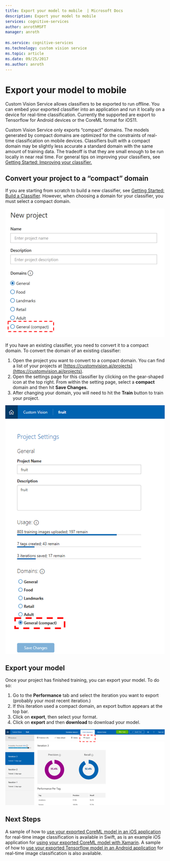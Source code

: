 ```yaml
---
title: Export your model to mobile  | Microsoft Docs
description: Export your model to mobile 
services: cognitive-services
author: anrothMSFT
manager: anroth

ms.service: cognitive-services
ms.technology: custom vision service
ms.topic: article
ms.date: 09/25/2017
ms.author: anroth
---
```

 
 

# Export your model to mobile 

Custom Vision Service allows classifiers to be exported to run offline. You can embed your exported classifier into an application and run it locally on a device for real-time classification. Currently the supported are export to Tensorflow for Android devices or the CoreML format for iOS11.

Custom Vision Service only exports “compact” domains. The models generated by compact domains are optimized for the constraints of real-time classification on mobile devices. Classifiers built with a compact domain may be slightly less accurate a standard domain with the same amount of training data. The tradeoff is that they are small enough to be run locally in near real time. For general tips on improving your classifiers, see [Getting Started: Improving your classifier.](https://docs.microsoft.com/azure/cognitive-services/custom-vision-service/getting-started-improving-your-classifier)

## Convert your project to a “compact” domain
If you are starting from scratch to build a new classifier, see [Getting Started: Build a Classifier](https://docs.microsoft.com/azure/cognitive-services/custom-vision-service/getting-started-build-a-classifier). However, when choosing a domain for your classifier, you must select a compact domain. 

 ![Select a compact domain.](./media/export-your-model/new-project-domain.png)
 
 If you have an existing classifier, you need to convert it to a compact domain. To convert the domain of an existing classifier:
1. Open the project you want to convert to a compact domain. You can find a list of your projects at [https://customvision.ai/projects](https://customvision.ai/projects). 
2. Open the settings page for this classifier by clicking on the gear-shaped icon at the top right. From within the setting page, select a **compact** domain and then hit **Save Changes.**
3. After changing your domain, you will need to hit the **Train** button to train your project.

 ![Change settings to a compact domain.](./media/export-your-model/change-project-domain.PNG)

## Export your model
Once your project has finished training, you can export your model. To do so:
1. Go to the **Performance** tab and select the iteration you want to export (probably your most recent iteration.)
3. If this iteration used a compact domain, an export button appears at the top bar. 
4. Click on **export**, then select your format.
5. Click on **export** and then **download** to download your model. 

 ![Export project.](./media/export-your-model/export-project.png)

## Next Steps
A sample of how to [use your exported CoreML model in an iOS application](https://go.microsoft.com/fwlink/?linkid=857726) for real-time image classification is available in Swift, as is an example iOS application for [using your exported CoreML model with Xamarin](https://github.com/xamarin/ios-samples/tree/master/ios11/CoreMLAzureModel). A sample of how to [use your exported Tensorflow model in an Android application](https://github.com/Azure-Samples/cognitive-services-android-customvision-sample) for real-time image classification is also available.
